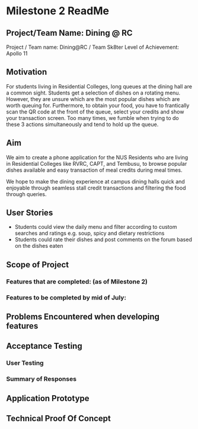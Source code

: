 # Milestone 2 ReadMe

## Project/Team Name: Dining @ RC
Project / Team name: Dining@RC / Team Sk8ter
Level of Achievement: Apollo 11

## Motivation
For students living in Residential Colleges, long queues at the dining hall are a common sight. Students get a selection of dishes on a rotating menu. However, they are unsure which are the most popular dishes which are worth queuing for. Furthermore, to obtain your food, you have to frantically scan the QR code at the front of the queue, select your credits and show your transaction screen. Too many times, we fumble when trying to do these 3 actions simultaneously and tend to hold up the queue.

## Aim
We aim to create a phone application for the NUS Residents who are living in Residential Colleges like RVRC, CAPT, and Tembusu, to browse popular dishes available and easy transaction of meal credits during meal times.

We hope to make the dining experience at campus dining halls quick and enjoyable through seamless stall credit transactions and filtering the food through queries.


## User Stories
<ul>
    <li> Students could view the daily menu and filter according to custom searches and ratings e.g. soup, spicy and dietary restrictions
    </li>
    <li>
    Students could rate their dishes and post comments on the forum based on the dishes eaten
    </li>
</ul>

## Scope of Project

### Features that are completed: (as of Milestone 2)

### Features to be completed by mid of July:

## Problems Encountered when developing features

## Acceptance Testing

### User Testing

### Summary of Responses

## Application Prototype

## Technical Proof Of Concept

